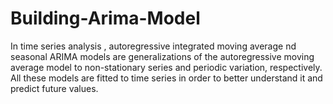 # Building-Arima-Model
In time series analysis , autoregressive integrated moving average nd seasonal ARIMA models are generalizations of the autoregressive moving average model to non-stationary series and periodic variation, respectively. All these models are fitted to time series in order to better understand it and predict future values.
